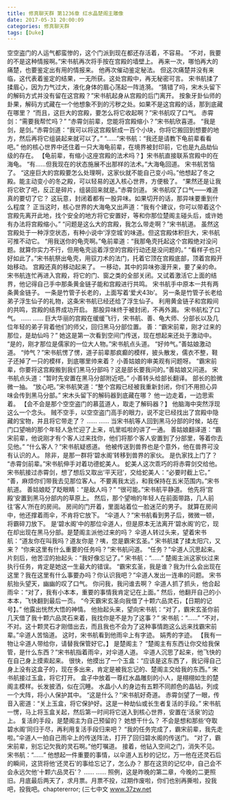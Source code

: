 ```yaml
---
title: 修真聊天群 第1236章 红水晶楚阁主雕像
date: 2017-05-31 20:00:09
categories: 修真聊天群
tags: [Duke]
---
```


空空盗门的人运气都蛮惨的，这个门派到现在都还存活着，不容易。
“不对，我要的不是这种情报啊。”宋书航再次将手按在宫殿的墙壁上。
再来一次，哪怕再大的痛楚，也要鉴定出有用的情报来。
他再次催动鉴定秘法。
但这次痛楚并没有来临，这代表着鉴定的结果，一无所获。这处宫殿中，再无秘密可言。
宋书航揉了揉眉心，因为力气过大，液化身体的眉心荡起一阵涟漪。
“猜错了吗，宋木头留下的解码方式并没有留在这宫殿？”宋书航起身从宫殿的后门离开。
按象牙卦仙师的卦果，解码方式藏在一个他想象不到的污秽之处。如果不是这宫殿的话，那到底藏在哪里？
“而且，这巨大的宫殿，要怎么将它收起啊？”宋书航叹了口气。
赤霄剑：“需要我帮忙吗？”
“赤霄剑前辈，您能将宫殿缩小？”宋书航欣喜道。
“我是剑，是剑。”赤霄剑道：“我可以将这宫殿斩成一百个小块，你将它搬回到想要的地方，然后再将它组装起来就可以了。”
“……”宋书航：“我还是请教下龟前辈看看吧。”
他的核心世界中还住着一只大海龟前辈，在境界被封印前，它也是九品劫仙级的存在。
【龟前辈，有缩小这座宫殿的法术吗？】宋书航直接联系宫殿中的在海龟。
“有……但我现在的状态施展不出那样的法术。”大海龟回道。
宋书航苦恼了。
“这座巨大的宫殿要怎么处理啊，这家伙就不能自己变小吗。”他想起了冬之殿。能主动变小的冬之殿，可以轻易的送入核心世界，方便极了。
“果然还是让我将它砍了吧，反正是碎片，组装回来就是。”赤霄剑道。
宋书航叹了口气——难道真的要切了它？
这玩意，封闭着都有一股异味。如果切开的话，那异味要重到什么程度？
正当这时，核心世界的大海龟又出声道：“我有个建议，你可以带着这个宫殿先离开此地，找个安全的地方将它安置好，等和你那位楚阁主碰头后，或许她有办法将宫殿缩小。”
“问题是这么大的宫殿，我怎么带走啊？”宋书航道。
虽然这宫殿处于一种浮空状态，有种小说中‘浮空城’的味道。但这宫殿体积巨大，宋书航可推不动它。
“用我送你的龟壳啊。”龟前辈道：“我那龟壳托起这个宫殿绝对没问题。就算你实力不行，但用龟壳运着浮空的宫殿行动还是没问题的。”
“看样子也只好如此了。”宋书航祭出龟壳，用驭刀术的法门，托着它顶在宫殿底部，顶着宫殿开始移动。
宫殿还真的移动起来了。
一移动，其中的异味弥漫开来，要了亲的命。
宋书航连忙再进入宫殿，将它的门、窗之类的全部关闭。又试着激活它上面的结界，他记得自己手中那条黄金链子能和宫殿进行共鸣。
宋书航手中原本一共有两条黄金链子。
一条是竹管子长老的，上面写着‘爱犬43b’。
另一条是竹管子长老给弟子浮生仙子的礼物，这条宋书航已经还给了浮生仙子。
利用黄金链子和宫殿间的共鸣，宫殿的结界成功开启。
那股异味终于被封闭，不再外漏。
宋书航松了口气。
……
……
巨大华丽的宫殿在缓缓飞行，宋书航、善、龟大师、分部长以及几位年轻的弟子背着他们的师父，回归黑马分部位置。
善：“霸宋前辈，刚才过来的那位，是劫仙吗？”
她这是第一次看到空间门传送，现在想起来还处于激动中。
“是的，刚才那位是儒家的一位大人物。”宋书航点头道。
“好帅气。”善姑娘激动道。
“帅气？”宋书航愣了愣，道子前辈那疯癫的模样，披头散发，儒衣不整，鞋子还掉了一只的模样，到底哪里帅来着？
小善姑娘的审美观有问题呀。
“霸宋前辈，你要将这宫殿搬到我们黑马分部吗？这是部长要我问的。”善姑娘又问道。
宋书航点头道：“暂时先安置在黑马分部附近吧。”
小善转头给部长翻译。
部长的脸微微一抽。
“放心吧。”宋书航笑道：“整个宫殿已经被我重新封闭，你们不用担心异味会传到黑马分部。”
宋木头留下的解码器到底藏在哪？
他一边走着，一边思索着。
【会不会是那个空空盗门的慕蓝道人，取走了解码器？】
他脑海中突然浮现这么一个念头。
贼不空手，以空空盗门高手的眼力，说不定已经找出了宫殿中隐藏的宝物，并且将它带走了？
……
……
当宋书航等人回到黑马分部的时候，站在门口望哨的那个年轻人急忙迎了上来，叽里呱啦的讲了一通。
善姑娘翻译道：“霸宋前辈，他说刚才有个客人过来找你，他们将那个客人安置到了分部里，等着你去见他。”
“什么客人？”宋书航疑惑道。
他被传送到兽界也是个意外，他在兽界可没有认识的人。
除非，是那一群将‘碧水阁’转移到兽界的家伙。
是仇家找上门了？
“赤霄剑前辈。”宋书航伸手对着功德蛇美人。
蛇美人这次乖巧的将赤霄剑交给他。
宋书航接过赤霄剑，想了想后又取出‘平天冠’，交给蛇美人：“必要时截上它。”
“善，麻烦你们带我去见那位客人。不要离我太远，和我保持在五米范围内。”宋书航道。
善姑娘眨了眨眼睛：“是敌人吗？”
“很可能。”宋书航平静道。
他先将‘宫殿’安置到黑马分部内的草原上。
然后，那个望哨的年轻人在前面带路，几人前往‘客人’所在的房间。
房间的门开着，里面站着位一脸迷茫的男子。
就算在房间中，他还撑着雨伞，不肯将它放下。
“伞道人？”宋书航看到男子后，微微一顿，将霸碎刀放下。
是‘碧水阁’中的那位伞道人，但是原本无法离开‘碧水阁’的它，现在却出现在黑马分部。是楚阁主派他过来的吗？
伞道人转过头来，望着宋书航：“道友你在叫我吗？道友你是？咦，您是霸宋玄圣。”
宋书航揉了揉太阳穴，又来？
“你来这里有什么重要的任务吗？”宋书航问道。
“任务？”伞道人沉思起来。
片刻后，他苦涩的抬起头：“我好像忘记了。”
宋书航：“……”
楚阁主派这家伙过来执行任务，肯定是她这一生最大的错误。
“霸宋玄圣，我是谁？我为什么会出现在这里？我在这里有什么事要办吗？你认识我吧？”伞道人发出一连串的问题。
宋书航抬头望天，幽幽的叹了口气。
你问我，我问谁去啊？
伞道人抓了抓头，他合起雨伞：“对了，我有小本本，重要的事情我肯定记在上面。”
然后，他翻开自己的小本本，飞快翻到最后一页。
“今天霸宋玄圣向我借了十颗六品灵石，【日期的记号】。”
他露出恍然大悟的神情。
他抬起头来，望向宋书航：“对了，霸宋玄圣你前几天借了我十颗六品灵石来着，我找你是不是为了这事？”
宋书航：“……”
“不对，不对。这十颗灵石才刚借出去，而且我也不会为了这种事情跑这么远来找霸宋前辈。”伞道人苦恼道。
这时，宋书航看到他雨伞上有字迹。
娟秀的字迹。
【我有一物让伞道人带给你，请替我保管好它。】
是楚阁主？
“楚阁主有东西让你交给我保管，是什么东西？”宋书航指着雨伞，对伞道人道。
伞道人沉思了起来，他飞快的在自己身上摸索起来。
很快，他摸出了一个玉盒：“应该是这东西了，我记得自己身上没有这盒子的，现在多出来，肯定是被我忘记的、楚阁主交给我的东西。”
宋书航接过玉盒，将它打开。
盒子中放着一尊红水晶雕刻的小人，是栩栩如生的楚阁主模样。长发披洒，似在沉睡。
水晶小人的身边有五颗不同颜色的晶钻，列成一个大阵，将小人保护其中。
“这是什么？”宋书航好奇道。
赤霄剑望了一眼，传音入密道：“关上玉盒，将它保护好。这是一种劫仙或长生者复活的手段。”
宋书航一愣，马上将玉盒关起，然后第一时间将它送入到核心世界，安置在‘活泉’的边上。
复活的手段，是楚阁主为自己预留的？
她想干什么？
不会是想和那些‘夺取碧水阁’同归于尽，再利用复活手段归来吧？
“我的任务完成了，霸宋前辈，我先走啦。”伞道人一拍自己雨伞上的传送阵法，打开了回归碧水阁的传送门。
“对了，霸宋前辈，别忘记欠我的灵石啊。”他叮嘱道。
接着，他钻入空间之门，消失不见。
宋书航：“……”
他想起一件重要的事情，以伞道人五秒的记忆，万一他在还灵石后的瞬间，这货将他‘还灵石’的事给忘记了，怎么办？
那在这货的记忆中，自己会不会永远欠他‘十颗六品灵石’？
……
……
照例，这是昨晚的第二章，今晚的二更照旧。月底最后两天了，求月票。月票不投，过期作废啦，你们也别再撕啦，投我吧，投我吧。chaptererror;
(三七中文 www.37zw.net